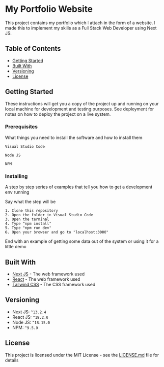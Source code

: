 # My Portfolio Website

This project contains my portfolio which I attach in the form of a website. I made this to implement my skills as a Full Stack Web Developer using Next JS.

## Table of Contents

-   [Getting Started](#getting-started)
-   [Built With](#built-with)
-   [Versioning](#versioning)
-   [License](#license)

## Getting Started

These instructions will get you a copy of the project up and running on your local machine for development and testing purposes. See deployment for notes on how to deploy the project on a live system.

### Prerequisites

What things you need to install the software and how to install them

```
Visual Studio Code

Node JS

NPM
```

### Installing

A step by step series of examples that tell you how to get a development env running

Say what the step will be

```
1. Clone this repository
2. Open the folder in Visual Studio Code
3. Open the terminal
4. Type "npm install"
5. Type "npm run dev"
6. Open your browser and go to "localhost:3000"
```

End with an example of getting some data out of the system or using it for a little demo

## Built With

-   [Next JS](https://nextjs.org/) - The web framework used
-   [React](https://reactjs.org/) - The web framework used
-   [Tailwind CSS](https://tailwindcss.com/) - The CSS framework used

## Versioning

-   Next JS: `^13.2.4`
-   React JS: `^18.2.0`
-   Node JS: `^18.15.0`
-   NPM: `^9.5.0`

## License

This project is licensed under the MIT License - see the [LICENSE.md](LICENSE.md) file for details
